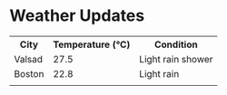 # Weather Updates

<!-- WEATHER-UPDATE-START -->
<table><tr><th>City</th><th>Temperature (°C)</th><th>Condition</th></tr><tr><td>Valsad</td><td>27.5</td><td>Light rain shower</td></tr><tr><td>Boston</td><td>22.8</td><td>Light rain</td></tr><tr><td></td><td></td><td></td></tr></table>
<!-- WEATHER-UPDATE-END -->

